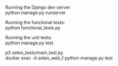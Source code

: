 Running the Django dev server:<br/>
python manage.py runserver

Running the functional tests:<br/>
python functional_tests.py

Running the unit tests:<br/>
python manage.py test

p3 selen_tests/main_test.py<br/>
docker exec -it selen_web_1 python manage.py test       